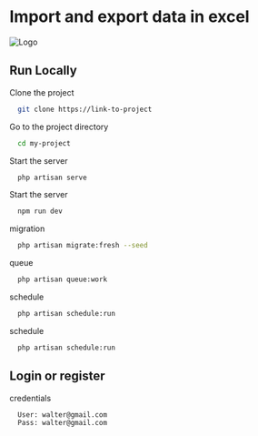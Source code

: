 # Import and export data in excel
![Logo](https://i.pinimg.com/originals/f7/63/bf/f763bf4800723a0bd029953a5a2f9c96.gif)


## Run Locally

Clone the project

```bash
  git clone https://link-to-project
```

Go to the project directory

```bash
  cd my-project
```

Start the server

```bash
  php artisan serve
```

Start the server

```bash
  npm run dev
```

migration

```bash
  php artisan migrate:fresh --seed
```

queue

```bash
  php artisan queue:work
```

schedule

```bash
  php artisan schedule:run
```

schedule

```bash
  php artisan schedule:run
```


## Login or register

credentials

```bash
  User: walter@gmail.com
  Pass: walter@gmail.com
```
    
